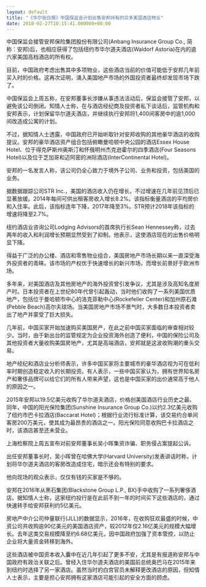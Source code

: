 ```yaml
---
layout: default
title: "《华尔街日报》中国保监会计划出售安邦持有的众多美国酒店物业"
date: 2018-02-27T10:15:41.000000+08:00
---
```


中国保监会接管安邦保险集团股份有限公司(Anbang Insurance Group Co., 简称：安邦)后，也相应获得了包括纽约市华尔道夫酒店(Waldorf Astoria)在内的逾六家美国高档酒店的所有权。

目前，中国政府考虑出售其中多项物业，这些酒店当前的价值可能低于安邦几年前买入时的价格。这再次证明，涌入美国地产市场的外国投资者最终却发现市场下跌了。

中国保监会上周五称，在安邦董事长涉嫌从事违法活动后，保监会接管了安邦，以避免该公司倒闭。知情人士称，在与酒店经纪商及投资者私下谈话后，监管机构和安邦表示，计划保留华尔道夫酒店，并继续执行安邦将1,400间客房中的逾1,000间改造成公寓的计划。

不过，据知情人士透露，中国政府已开始听取针对安邦收购的其他豪华酒店的收购提议。安邦的豪华酒店资产组合包括俯瞰曼哈顿中央公园的酒店Essex House Hotel、位于得克萨斯州奥斯汀和怀俄明州杰克逊霍尔的四季酒店(Four Seasons Hotel)以及位于芝加哥和迈阿密的洲际酒店(InterContinental Hotel)。

安邦的一名发言人称，该公司仍全心致力于境外子公司、业务和投资，包括美国的业务。

据数据跟踪公司STR Inc.，美国的酒店收入仍在增长，不过增速在几年前见顶后已显著放缓。2014年每间可供出租客房收入增长8.2%。该指标衡量酒店的平均房价和入住率。此后，该指标连年下降，2017年降至3%。STR预计2018年该指标的增速将降至2.7%。

纽约酒店业咨询公司Lodging Advisors的首席执行长Sean Hennessey称，过去两年的收入和利润增长预期显然受到了抑制。他表示，这使酒店现在的出售价格明显下降。

得益于广泛的办公楼、酒店和零售物业组合，美国房地产市场长期以来一直深受海外投资者的青睐。该市场的产权优于快速增长的新兴市场，而增长前景好于欧洲市场。

多年来，对美国酒店及其他房地产的海外投资曾引发争议，尤其是涉及高知名度房产时。日本投资者在上世纪80年代曾引起轰动，当时他们收购了一系列美国优质地产，包括位于曼哈顿市中心的洛克菲勒中心(Rockefeller Center)和加州原石滩(Pebble Beach)高尔夫球场。当美国房地产市场不景气时，大多数日本投资者卖出了地产并蒙受了巨大损失。

几年前，中国买家开始加速购买美国房产，在此之前中国买家面临的审查相对较少。当时，由于新出台的监管规定为企业投资海外创造了便利，中国的保险公司及其他投资者大量收购美国房地产，尤其是高端酒店，安邦就是这波收购潮的重头交易。

地产经纪和酒店业分析师表示，许多中国买家将主要城市的豪华酒店视为可在低利率时期创造稳定收入的长期投资。有人表示，一些中国买家认为，拥有世界知名房产和奢侈品牌可以给它们的所有人带来声望，这也是中国买家的出价通常高于他人的原因之一。

2015年安邦以19.5亿美元收购了华尔道夫酒店，价格创美国酒店行业历史之最。同年，中国的阳光保险集团(Sunshine Insurance Group Co.)以约2.3亿美元收购了纽约市巴卡拉酒店(Baccarat Hotel)；根据行业流行标准计算，该交易约合单间客房200万美元，使其成为最昂贵的酒店之一。阳光保险同意收购巴卡拉酒店之时，该酒店甚至还未营业。

上海检察院上周五宣布对前安邦董事长吴小晖集资诈骗、职务侵占案提起公诉。

出任安邦董事长时，吴小晖曾在哈佛大学(Harvard University)发表讲话时称，计划将华尔道夫酒店的客房改造成住宅，暗示还会有特别的要求。

他向现场的观众表示，仅仅有钱的买家是不够的。

安邦在2016年从黑石集团(Blackstone Group L.P., BX)手中收购了一系列奢侈酒店。据知情人士称，这家纽约投行是在此前不到一年的时间买下这些酒店的，通过快速转手给安邦获利约5亿美元。

房地产中介公司仲量联行(JLL)的数据显示，2016年，在收购狂欢最盛的时候，中资公司共收购逾90亿美元的美国酒店资产，较2012年仅2.16亿美元的规模大幅增长。去年这类交易规模降至约6.68亿美元，因中国政府加强了资本管控，以防止企业将大量资金转移到海外。

这些酒店被中国资本收入囊中在近几年引起了更多不安，尤其是有报道称安邦与中国政府有政治关联之后。曾经入住华尔道夫酒店的美国前总统奥巴马在2015年来到纽约时选择了另一家酒店。虽然当时的白宫官员未解释更改酒店的原因，但知情人士表示，主要是担心安邦拥有这家酒店可能引起的安全方面的顾虑。

